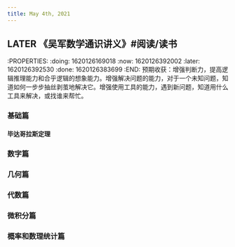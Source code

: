 ```yaml
---
title: May 4th, 2021
---
```


## LATER 《吴军数学通识讲义》#阅读/读书
:PROPERTIES:
:doing: 1620126169018
:now: 1620126392002
:later: 1620126392530
:done: 1620126383699
:END:
预期收获：增强判断力，提高逻辑推理能力和合乎逻辑的想象能力。增强解决问题的能力，对于一个未知问题，知道如何一步步抽丝剥茧地解决它。增强使用工具的能力，遇到新问题，知道用什么工具来解决，或找谁来帮忙。
### 基础篇
#### 毕达哥拉斯定理
### 数字篇
### 几何篇
### 代数篇
### 微积分篇
### 概率和数理统计篇
##
